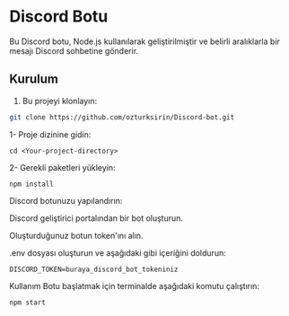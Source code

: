 # Discord Botu

Bu Discord botu, Node.js kullanılarak geliştirilmiştir ve belirli aralıklarla bir mesajı Discord sohbetine gönderir.

## Kurulum

1. Bu projeyi klonlayın:

```bash
git clone https://github.com/ozturksirin/Discord-bot.git
```


1- Proje dizinine gidin:
```
cd <Your-project-directory>
```


2- Gerekli paketleri yükleyin:
```
npm install
```
Discord botunuzu yapılandırın:

Discord geliştirici portalından bir bot oluşturun.

Oluşturduğunuz botun token'ını alın.

.env dosyası oluşturun ve aşağıdaki gibi içeriğini doldurun:

```
DISCORD_TOKEN=buraya_discord_bot_tokeniniz
```

Kullanım
Botu başlatmak için terminalde aşağıdaki komutu çalıştırın:

```
npm start
```



